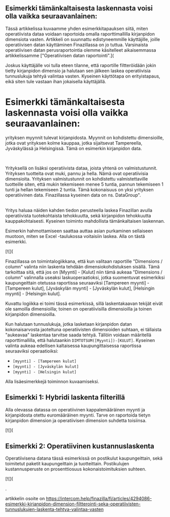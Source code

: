## Esimerkki tämänkaltaisesta laskennasta voisi olla vaikka seuraavanlainen:

Tässä artikkelissa kuvaamme yhden esimerkkitapauksen siitä, miten operatiivista dataa voidaan raportoida omalla raporttimallilla kirjanpidon dimensiota vasten. Artikkeli on suunnattu edistyneemmille käyttäjille, joille operatiivisen datan käyttäminen Finazillassa on jo tuttua. Varsinaista operatiivisen datan perusraportointia olemme käsitelleet aikaisemmassa artikkelissamme ["Operatiivisen datan raportointi".](

Joskus käyttäjälle voi tulla eteen tilanne, että raportille filtteröidään jokin tietty kirjanpidon dimensio ja halutaan sen jälkeen laskea operatiivisia tunnuslukuja tehtyä valintaa vasten. Kyseinen käyttötapa on erityistapaus, eikä siten tule vastaan ihan jokaisella käyttäjällä.

# Esimerkki tämänkaltaisesta laskennasta voisi olla vaikka seuraavanlainen:

yrityksen myynnit tulevat kirjanpidosta. Myynnit on kohdistettu dimensioille, jotka ovat yrityksen kolme kauppaa, jotka sijaitsevat Tampereella, Jyväskylässä ja Helsingissä. Tämä on esimerkin kirjanpidon data.

​

Yrityksellä on lisäksi operatiivista dataa, joista yhtenä on valmistustunnit. Yrityksen tuotteita ovat muki, pannu ja hella. Nämä ovat operatiivisia dimensioita. Yrityksen valmistustunnit on kohdistettu valmistettaville tuotteille siten, että mukin tekemiseen menee 5 tuntia, pannun tekemiseen 1 tunti ja hellan tekemiseen 2 tuntia. Tämä kokonaisuus on yksi yrityksen operatiivinen data. Finazillassa kyseinen data on ns. DataGroup".  
​

Yritys haluaa näiden kahden tiedon perusteella laskea Finazillan avulla operatiivista tuotekohtaista tehokkuutta, sekä kirjanpidon tehokkuutta kauppakohtaisesti. Kyseinen toiminto mahdollista tämänkaltaisen laskennan.

Esimerkin hahmottamiseen saattaa auttaa asian purkaminen sellaiseen muotoon, miten se Excel -taulukossa voitaisiin laskea. Alla on tästä esimerkki.

[![](

Finazillassa on toimintalogiikkana, että kun valitaan raportille "Dimensions / column" valinta niin laskenta tehdään dimensiokohdistuksen sisällä. Tämä tarkoittaa sitä, että jos on [Myynti] - [Kulut] niin tämä aukeaa "Dimensions / column" valinnalla useaksi laskuoperaatioksi, jotka suomentuvat esimerkiksi kaupungeittain otetussa raportissa seuraaviksi [Tampereen myynti] - [Tampereen kulut], [Jyväskylän myynti] - [Jyväskylän kulut], [Helsingin myynti] - [Helsingin kulut].

Kuvattu logiikka ei toimi tässä esimerkissä, sillä laskentakaavan tekijät eivät ole samoilla dimensioilla; toinen on operatiivisilla dimensioilla ja toinen kirjanpidon dimensioilla.

Kun halutaan tunnuslukuja, jotka lasketaan kirjanpidon datan kokonaisarvosta jaoteltuna operatiivisten dimensioiden suhtaan, ei tällaista "aukeavaa" laskentaa tarvitse saada tehtyä. Tällöin voidaan määritellä raporttimallilla, että halutaankin `DIMTOTSUM([Myynti])-[KULUT]`. Kyseinen valinta aukeaa edellisen kaltaisessa kaupungittaisessa raportissa seuraaviksi operaatioiksi:

* `[myynti] - [Tampereen kulut]`
* `[myynti] - [Jyväskylän kulut]`
* `[myynti] - [Helsingin kulut]`

Alla lisäesimerkkejä toiminnon kuvaamiseksi.

## Esimerkki 1: Hybridi laskenta filterillä

Alla olevassa datassa on operatiivinen kappalemääräinen myynti ja kirjanpidosta otettu euromääräinen myynti. Tarve on raportoida tietyn kirjanpidon dimension ja operatiivisen dimension suhdetta toisiinsa.

[![](

## Esimerkki 2: Operatiivinen kustannuslaskenta

Operatiivisena datana tässä esimerkissä on postikulut kaupungeittain, sekä toimitetut paketit kaupungeittain ja tuotteittain. Postikulujen kustannusperuste on prosenttiosuus kokonaistoimituksien suhteen.

[![](

.



artikkelin osoite on https://intercom.help/finazilla/fi/articles/4294086-esimerkki-kirjanpidon-dimension-filtterointi-seka-operatiivisten-tunnuslukujen-laskenta-tehtya-valintaa-vasten

